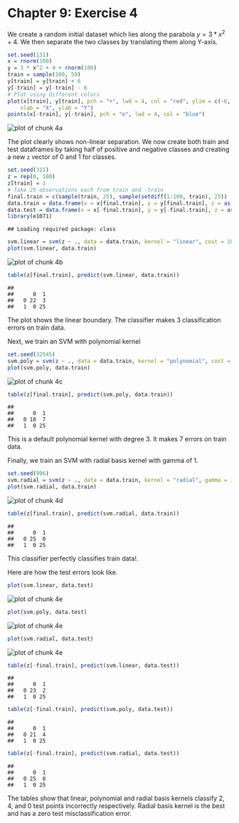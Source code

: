 Chapter 9: Exercise 4
========================================================

We create a random initial dataset which lies along the parabola $y = 3*x^2 + 4$. We then separate the two classes by translating them along Y-axis.


```r
set.seed(131)
x = rnorm(100)
y = 3 * x^2 + 4 + rnorm(100)
train = sample(100, 50)
y[train] = y[train] + 6
y[-train] = y[-train] - 6
# Plot using different colors
plot(x[train], y[train], pch = "+", lwd = 4, col = "red", ylim = c(-6, 30), 
    xlab = "X", ylab = "Y")
points(x[-train], y[-train], pch = "o", lwd = 4, col = "blue")
```

![plot of chunk 4a](figure/4a.png) 


The plot clearly shows non-linear separation. We now create both train and test dataframes by taking half of positive and negative classes and creating a new `z` vector of 0 and 1 for classes. 

```r
set.seed(315)
z = rep(0, 100)
z[train] = 1
# Take 25 observations each from train and -train
final.train = c(sample(train, 25), sample(setdiff(1:100, train), 25))
data.train = data.frame(x = x[final.train], y = y[final.train], z = as.factor(z[final.train]))
data.test = data.frame(x = x[-final.train], y = y[-final.train], z = as.factor(z[-final.train]))
library(e1071)
```

```
## Loading required package: class
```

```r
svm.linear = svm(z ~ ., data = data.train, kernel = "linear", cost = 10)
plot(svm.linear, data.train)
```

![plot of chunk 4b](figure/4b.png) 

```r
table(z[final.train], predict(svm.linear, data.train))
```

```
##    
##      0  1
##   0 22  3
##   1  0 25
```

The plot shows the linear boundary. The classifier makes $3$ classification errors on train data.

Next, we train an SVM with polynomial kernel

```r
set.seed(32545)
svm.poly = svm(z ~ ., data = data.train, kernel = "polynomial", cost = 10)
plot(svm.poly, data.train)
```

![plot of chunk 4c](figure/4c.png) 

```r
table(z[final.train], predict(svm.poly, data.train))
```

```
##    
##      0  1
##   0 18  7
##   1  0 25
```

This is a default polynomial kernel with degree 3. It makes 7 errors on train data.

Finally, we train an SVM with radial basis kernel with gamma of 1.

```r
set.seed(996)
svm.radial = svm(z ~ ., data = data.train, kernel = "radial", gamma = 1, cost = 10)
plot(svm.radial, data.train)
```

![plot of chunk 4d](figure/4d.png) 

```r
table(z[final.train], predict(svm.radial, data.train))
```

```
##    
##      0  1
##   0 25  0
##   1  0 25
```

This classifier perfectly classifies train data!.

Here are how the test errors look like.

```r
plot(svm.linear, data.test)
```

![plot of chunk 4e](figure/4e1.png) 

```r
plot(svm.poly, data.test)
```

![plot of chunk 4e](figure/4e2.png) 

```r
plot(svm.radial, data.test)
```

![plot of chunk 4e](figure/4e3.png) 

```r
table(z[-final.train], predict(svm.linear, data.test))
```

```
##    
##      0  1
##   0 23  2
##   1  0 25
```

```r
table(z[-final.train], predict(svm.poly, data.test))
```

```
##    
##      0  1
##   0 21  4
##   1  0 25
```

```r
table(z[-final.train], predict(svm.radial, data.test))
```

```
##    
##      0  1
##   0 25  0
##   1  0 25
```

The tables show that linear, polynomial and radial basis kernels classify 2, 4, and 0 test points incorrectly respectively. Radial basis kernel is the best and has a zero test misclassification error. 
